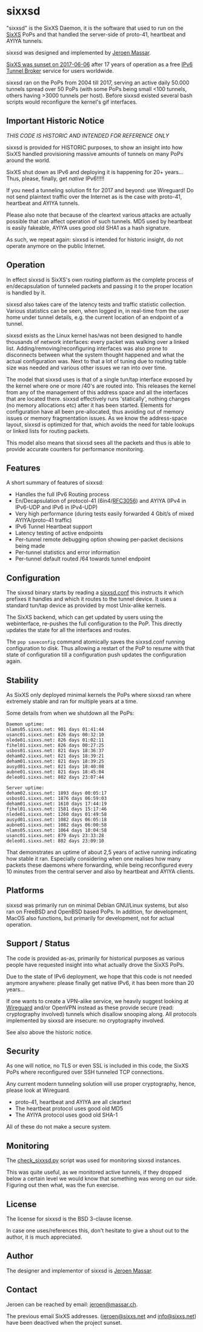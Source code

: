 # sixxsd

"sixxsd" is the SixXS Daemon, it is the software that used to run on the [SixXS](https://www.sixxs.net/) PoPs 
and that handled the server-side of proto-41, heartbeat and AYIYA tunnels.

sixxsd was designed and implemented by [Jeroen Massar](https://jeroen.massar.ch).

[SixXS was sunset on 2017-06-06](https://www.sixxs.net/sunset/) after 17 years of operation as a free
[IPv6 Tunnel Broker](https://en.wikipedia.org/wiki/Tunnel_broker) service for users worldwide.

sixxsd ran on the PoPs from 2004 till 2017, serving an active daily 50.000 tunnels spread over 50 PoPs (with some PoPs being small <100 tunnels, others having >3000 tunnels per host).
Before sixxsd existed several bash scripts would reconfigure the kernel's gif interfaces.

## Important Historic Notice

*THIS CODE IS HISTORIC AND INTENDED FOR REFERENCE ONLY*

sixxsd is provided for HISTORIC purposes, to show an insight into
how SixXS handled provisioning massive amounts of tunnels on
many PoPs around the world.

SixXS shut down as IPv6 and deploying it is happening for 20+ years...
Thus, please, finally, get *native* IPv6!!!!!

If you need a tunneling solution fit for 2017 and beyond: use Wireguard!
Do not send plaintext traffic over the Internet as is the case with
proto-41, heartbeat and AYIYA tunnels.

Please also note that because of the cleartext various attacks are actually
possible that can affect operation of such tunnels. MD5 used by heartbeat
is easily fakeable, AYIYA uses good old SHA1 as a hash signature.

As such, we repeat again: sixxsd is intended for historic insight,
do not operate anymore on the public Internet.

## Operation

In effect sixxsd is SixXS's own routing platform as the complete process of en/decapsulation of tunneled
packets and passing it to the proper location is handled by it.

sixxsd also takes care of the latency tests and traffic statistic collection.
Various statistics can be seen, when logged in, in real-time from the user home under tunnel details,
e.g. the current location of an endpoint of a tunnel.

sixxsd exists as the Linux kernel has/was not been designed to handle thousands of network interfaces: every packet was walking over a linked list.
Adding/removing/reconfiguring interfaces was also prone to disconnects between what the system thought happened and what the actual configuration was.
Next to that a lot of tuning due to routing table size was needed and various other issues we ran into over time.

The model that sixxsd uses is that of a single tun/tap interface exposed by the kernel where one or more /40's are routed into.
This releases the kernel from any of the management of this address space and all the interfaces that are located there.
sixxsd effectively runs 'statically', nothing changes (no memory allocations etc) after it has been started.
Elements for configuration have all been pre-allocated, thus avoiding out of memory issues or memory fragmentation issues.
As we know the address-space layout, sixxsd is optimized for that, which avoids the need for table lookups or linked lists for routing packets.

This model also means that sixxsd sees all the packets and thus is able to provide accurate counters for performance monitoring.

## Features

A short summary of features of sixxsd:

 - Handles the full IPv6 Routing process
 - En/Decapsulation of protocol-41 (6in4/[RFC3056](https://tools.ietf.org/html/rfc3056)) and AYIYA (IPv4 in IPv6-UDP and IPv6 in IPv4-UDP)
 - Very high performance (during tests easily forwarded 4 Gbit/s of mixed AYIYA/proto-41 traffic)
 - IPv6 Tunnel Heartbeat support
 - Latency testing of active endpoints
 - Per-tunnel remote debugging option showing per-packet decisions being made
 - Per-tunnel statistics and error information
 - Per-tunnel default routed /64 towards tunnel endpoint

## Configuration

The sixxsd binary starts by reading a [sixxsd.conf](misc/sixxsd.conf) this instructs it which prefixes it handles and which it routes to the tunnel device.
It uses a standard tun/tap device as provided by most Unix-alike kernels. 

The SixXS backend, which can get updated by users using the webinterface, re-pushes the full configuration to the PoP.
This directly updates the state for all the interfaces and routes.

The ```pop saveconfig``` command atomically saves the sixxsd.conf running configuration to disk.
Thus allowing a restart of the PoP to resume with that state of configuration till a configuration push updates the configuration again.

## Stability

As SixXS only deployed minimal kernels the PoPs where sixxsd ran where extremely stable and ran for multiple years at a time.

Some details from when we shutdown all the PoPs:
```
Daemon uptime:
nlams05.sixxs.net: 901 days 01:41:44
usanc01.sixxs.net: 826 days 00:32:10
nlede01.sixxs.net: 826 days 01:02:11
fihel01.sixxs.net: 826 days 00:27:25
usbos01.sixxs.net: 821 days 18:36:37
deham02.sixxs.net: 821 days 18:39:21
deham01.sixxs.net: 821 days 18:39:25
ausyd01.sixxs.net: 821 days 18:40:08
aubne01.sixxs.net: 821 days 18:45:04
deleo01.sixxs.net: 802 days 23:07:44

Server uptime:
deham02.sixxs.net: 1893 days 00:05:17
usbos01.sixxs.net: 1876 days 06:59:03
deham01.sixxs.net: 1610 days 17:44:19
fihel01.sixxs.net: 1581 days 15:17:46
nlede01.sixxs.net: 1260 days 01:49:58
ausyd01.sixxs.net: 1082 days 06:05:18
aubne01.sixxs.net: 1082 days 06:00:58
nlams05.sixxs.net: 1064 days 10:04:58
usanc01.sixxs.net: 879 days 23:33:28
deleo01.sixxs.net: 802 days 23:09:10
```

That demonstrates an uptime of about 2,5 years of active running indicating how stable it ran.
Especially considering when one realises how many packets these daemons where forwarding, while
being reconfigured every 10 minutes from the central server and also by heartbeat and AYIYA clients.

## Platforms

sixxsd was primarily run on minimal Debian GNU/Linux systems, but also ran on FreeBSD and OpenBSD based PoPs.
In addition, for development, MacOS also functions, but primarily for development, not for actual operation.

## Support / Status

The code is provided as-as, primarily for historical purposes as various people have requested insight into what actually drove the SixXS PoPs.

Due to the state of IPv6 deployment, we hope that this code is not needed anymore anywhere: please finally get native IPv6, it has been more than 20 years...

If one wants to create a VPN-alike service, we heavily suggest looking at [Wireguard](https://www.wireguard.com/) and/or OpenVPN instead as these
provide secure (read: cryptography involved) tunnels which disallow snooping along. All protocols implemented by sixxsd are insecure: no cryptography involved.

See also above the historic notice.

## Security

As one will notice, no TLS or even SSL is included in this code, the SixXS PoPs where reconfigured over SSH tunneled TCP connections.

Any current modern tunneling solution will use proper cryptography, hence, please look at Wireguard.

* proto-41, heartbeat and AYIYA are all cleartext
* The heartbeat protocol uses good old MD5
* The AYIYA protocol uses good old SHA-1

All of these do not make a secure system.

## Monitoring

The [check_sixxsd.py](misc/check_sixxsd.py) script was used for monitoring sixxsd instances.

This was quite useful, as we monitored active tunnels, if they dropped below a certain level we would know that something was wrong on our side.
Figuring out then what, was the fun exercise.

## License

The license for sixxsd is the BSD 3-clause license.

In case one uses/references this, don't hesitate to give a shout out to the author, it is much appreciated.

## Author

The designer and implementor of sixxsd is [Jeroen Massar](https://jeroen.massar.ch).

## Contact

Jeroen can be reached by email: [jeroen@massar.ch](mailto:jeroen@massar.ch).

The previous email SixXS addresses. (jeroen@sixxs.net and info@sixxs.net) have been deactived when the project sunset.
